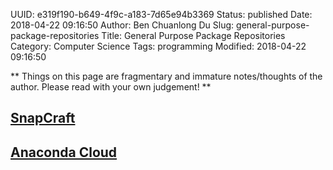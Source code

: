 UUID: e319f190-b649-4f9c-a183-7d65e94b3369
Status: published
Date: 2018-04-22 09:16:50
Author: Ben Chuanlong Du
Slug: general-purpose-package-repositories
Title: General Purpose Package Repositories
Category: Computer Science
Tags: programming
Modified: 2018-04-22 09:16:50

**
Things on this page are
fragmentary and immature notes/thoughts of the author.
Please read with your own judgement!
**

## [SnapCraft](https://snapcraft.io/)

## [Anaconda Cloud](https://anaconda.org/)
